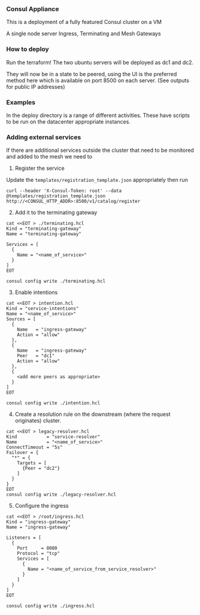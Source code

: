 ### Consul Appliance

This is a deployment of a fully featured Consul cluster on a VM

A single node server
Ingress, Terminating and Mesh Gateways

### How to deploy

Run the terraform! The two ubuntu servers will be deployed as dc1 and dc2.

They will now be in a state to be peered, using the UI is the preferred method here which is available on port 8500 on each server. (See outputs for public IP addresses)

### Examples

In the deploy directory is a range of different activities. These have scripts to be run on the datacenter appropriate instances. 


### Adding external services

If there are additional services outside the cluster that need to be monitored and added to the mesh we need to
1. Register the service

Update the `templates/registration_template.json` appropriately then run

`curl --header 'X-Consul-Token: root' --data @templates/registration_template.json http://<CONSUL_HTTP_ADDR>:8500/v1/catalog/register`

2. Add it to the terminating gateway

```
cat <<EOT > ./terminating.hcl
Kind = "terminating-gateway"
Name = "terminating-gateway"

Services = [
  {
    Name = "<name_of_service>"
  }
]
EOT

consul config write ./terminating.hcl
```


3. Enable intentions

```
cat <<EOT > intention.hcl
Kind = "service-intentions"
Name = "<name_of_service>"
Sources = [
  {
    Name   = "ingress-gateway"
    Action = "allow"
  },
  {
    Name   = "ingress-gateway"
    Peer   = "dc1"
    Action = "allow"
  },
  {
    <add more peers as appropriate>
  }
]
EOT

consul config write ./intention.hcl
```

4. Create a resolution rule on the downstream (where the request originates) cluster.

```
cat <<EOT > legacy-resolver.hcl
Kind           = "service-resolver"
Name           = "<name_of_service>"
ConnectTimeout = "5s"
Failover = {
  "*" = {
    Targets = [
      {Peer = "dc2"}
    ]
  }
}
EOT
consul config write ./legacy-resolver.hcl
```


5. Configure the ingress 

```
cat <<EOT > /root/ingress.hcl
Kind = "ingress-gateway"
Name = "ingress-gateway"

Listeners = [
  {
    Port     = 8080
    Protocol = "tcp"
    Services = [
      {
        Name = "<name_of_service_from_service_resolver>"
      }
    ]
  }
]
EOT

consul config write ./ingress.hcl
```
